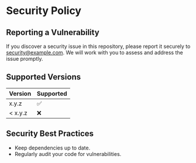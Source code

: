 # Security Policy

## Reporting a Vulnerability
If you discover a security issue in this repository, please report it securely to [security@example.com](mailto:security@example.com). We will work with you to assess and address the issue promptly.

## Supported Versions
| Version | Supported          |
|---------|--------------------|
| x.y.z   | :white_check_mark: |
| < x.y.z | :x:                |

## Security Best Practices
- Keep dependencies up to date.
- Regularly audit your code for vulnerabilities.
